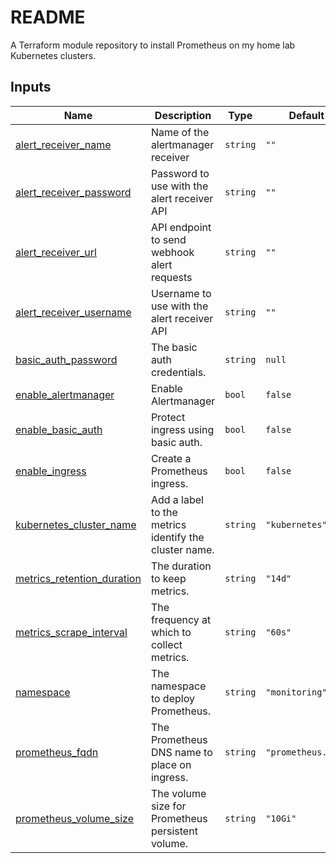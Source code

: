# README
A Terraform module repository to install Prometheus on my home lab Kubernetes clusters.

<!-- BEGIN_TF_DOCS -->
## Inputs

| Name | Description | Type | Default | Required |
|------|-------------|------|---------|:--------:|
| <a name="input_alert_receiver_name"></a> [alert\_receiver\_name](#input\_alert\_receiver\_name) | Name of the alertmanager receiver | `string` | `""` | no |
| <a name="input_alert_receiver_password"></a> [alert\_receiver\_password](#input\_alert\_receiver\_password) | Password to use with the alert receiver API | `string` | `""` | no |
| <a name="input_alert_receiver_url"></a> [alert\_receiver\_url](#input\_alert\_receiver\_url) | API endpoint to send webhook alert requests | `string` | `""` | no |
| <a name="input_alert_receiver_username"></a> [alert\_receiver\_username](#input\_alert\_receiver\_username) | Username to use with the alert receiver API | `string` | `""` | no |
| <a name="input_basic_auth_password"></a> [basic\_auth\_password](#input\_basic\_auth\_password) | The basic auth credentials. | `string` | `null` | no |
| <a name="input_enable_alertmanager"></a> [enable\_alertmanager](#input\_enable\_alertmanager) | Enable Alertmanager | `bool` | `false` | no |
| <a name="input_enable_basic_auth"></a> [enable\_basic\_auth](#input\_enable\_basic\_auth) | Protect ingress using basic auth. | `bool` | `false` | no |
| <a name="input_enable_ingress"></a> [enable\_ingress](#input\_enable\_ingress) | Create a Prometheus ingress. | `bool` | `false` | no |
| <a name="input_kubernetes_cluster_name"></a> [kubernetes\_cluster\_name](#input\_kubernetes\_cluster\_name) | Add a label to the metrics identify the cluster name. | `string` | `"kubernetes"` | no |
| <a name="input_metrics_retention_duration"></a> [metrics\_retention\_duration](#input\_metrics\_retention\_duration) | The duration to keep metrics. | `string` | `"14d"` | no |
| <a name="input_metrics_scrape_interval"></a> [metrics\_scrape\_interval](#input\_metrics\_scrape\_interval) | The frequency at which to collect metrics. | `string` | `"60s"` | no |
| <a name="input_namespace"></a> [namespace](#input\_namespace) | The namespace to deploy Prometheus. | `string` | `"monitoring"` | no |
| <a name="input_prometheus_fqdn"></a> [prometheus\_fqdn](#input\_prometheus\_fqdn) | The Prometheus DNS name to place on ingress. | `string` | `"prometheus.lan"` | no |
| <a name="input_prometheus_volume_size"></a> [prometheus\_volume\_size](#input\_prometheus\_volume\_size) | The volume size for Prometheus persistent volume. | `string` | `"10Gi"` | no |
<!-- END_TF_DOCS -->